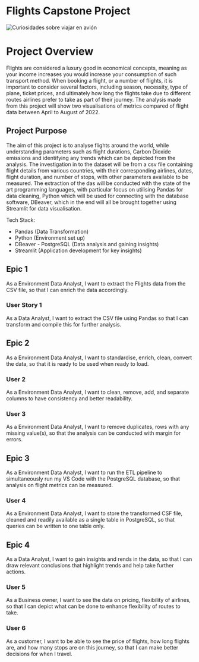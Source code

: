 # Flights Capstone Project

![Curiosidades sobre viajar en avión](https://www.grupooneair.com/wp-content/uploads/2023/06/10-cuirosidades-sobre-viajar-en-avion.jpg)




# Project Overview

Flights are considered a luxury good in economical concepts, meaning as your income increases you would increase your consumption of such transport method. When booking a flight, or a number of flights, it is important to consider several factors, including season, necessity, type of plane, ticket prices, and ultimately how long the flights take due to different routes airlines prefer to take as part of their journey. The analysis made from this project will show two visualisations of metrics compared of flight data between April to August of 2022.

## Project Purpose

The aim of this project is to analyse flights around the world, while understanding parameters such as flight durations, Carbon Dioxide emissions and identifying any trends which can be depicted from the analysis. The investigation in to the dataset will be from a csv file containing flight details from various countries, with their corresponding airlines, dates, flight duration, and number of stops, with other parameters available to be measured. The extraction of the das will be conducted with the state of the art programming languages, with particular focus on utilising Pandas for data cleaning, Python which will be used for connecting with the database software, DBeaver, which in the end will all be brought together using Streamlit for data visualisation.

Tech Stack:

-   Pandas (Data Transformation)
-   Python (Environment set up)
-   DBeaver - PostgreSQL (Data analysis and gaining insights)
-   Streamlit (Application development for key insights)

## Epic 1

As a Environment Data Analyst, I want to extract the Flights data from the CSV file, so that I can enrich the data accordingly.

### User Story 1

As a Data Analyst, I want to extract the CSV file using Pandas so that I can transform and compile this for further analysis.

## Epic 2

As a Environment Data Analyst, I want to standardise, enrich, clean, convert the data, so that it is ready to be used when ready to load.

### User 2

As a Environment Data Analyst, I want to clean, remove, add, and separate columns to have consistency and better readability.

### User 3

As a Environment Data Analyst, I want to remove duplicates, rows with any missing value(s), so that the analysis can be conducted with margin for errors.

## Epic 3

As a Environment Data Analyst, I want to run the ETL pipeline to simultaneously run my VS Code with the PostgreSQL database, so that analysis on flight metrics can be measured.

### User 4

As a Environment Data Analyst, I want to store the transformed CSF file, cleaned and readily available as a single table in PostgreSQL, so that queries can be written to one table only.

## Epic 4

As a Data Analyst, I want to gain insights and rends in the data, so that I can draw relevant conclusions that highlight trends and help take further actions.

### User 5
As a Business owner, I want to see the data on pricing, flexibility of airlines, so that I can depict what can be done to enhance flexibility of routes to take.

### User 6
As a customer, I want to be able to see the price of flights, how long flights are, and how many stops are on this journey, so that I can make better decisions for when I travel.
